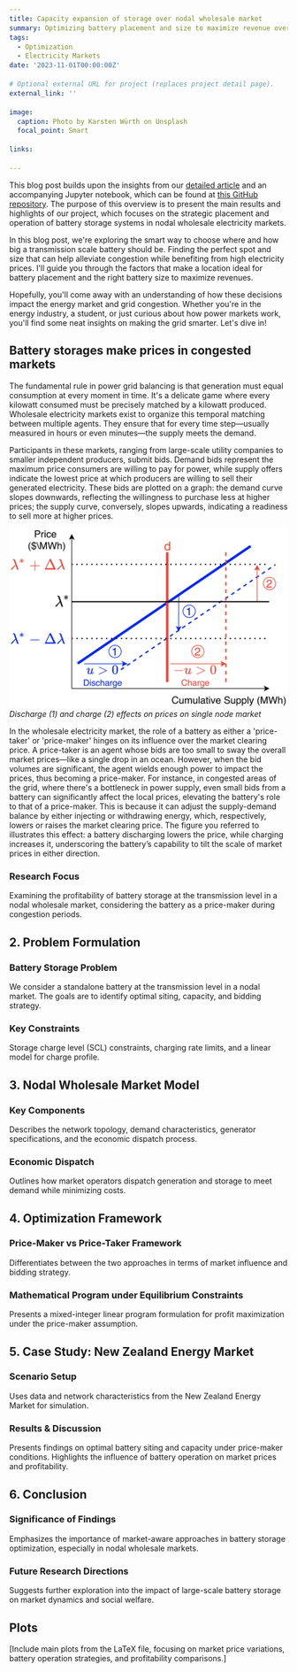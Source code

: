 ```yaml
---
title: Capacity expansion of storage over nodal wholesale market
summary: Optimizing battery placement and size to maximize revenue over a nodal wholesale market: a guide.
tags:
  - Optimization
  - Electricity Markets
date: '2023-11-01T00:00:00Z'

# Optional external URL for project (replaces project detail page).
external_link: ''

image:
  caption: Photo by Karsten Würth on Unsplash
  focal_point: Smart

links:

---
```


This blog post builds upon the insights from our [detailed article](publication/goujard-2021-optimal/) and an accompanying Jupyter notebook, which can be found at [this GitHub repository](https://github.com/GuillaumeGoujard/LMP_NZ/blob/master/jupyter_notebook/notebook.ipynb). The purpose of this overview is to present the main results and highlights of our project, which focuses on the strategic placement and operation of battery storage systems in nodal wholesale electricity markets.

In this blog post, we're exploring the smart way to choose where and how big a transmission scale battery should be. Finding the perfect spot and size that can help alleviate congestion while benefiting from high electricity prices. I'll guide you through the factors that make a location ideal for battery placement and the right battery size to maximize revenues.

Hopefully, you'll come away with an understanding of how these decisions impact the energy market and grid congestion. Whether you're in the energy industry, a student, or just curious about how power markets work, you'll find some neat insights on making the grid smarter. Let's dive in!

## Battery storages make prices in congested markets

The fundamental rule in power grid balancing is that generation must equal consumption at every moment in time. It's a delicate game where every kilowatt consumed must be precisely matched by a kilowatt produced. Wholesale electricity markets exist to organize this temporal matching between multiple agents. They ensure that for every time step—usually measured in hours or even minutes—the supply meets the demand.

Participants in these markets, ranging from large-scale utility companies to smaller independent producers, submit bids. Demand bids represent the maximum price consumers are willing to pay for power, while supply offers indicate the lowest price at which producers are willing to sell their generated electricity. These bids are plotted on a graph: the demand curve slopes downwards, reflecting the willingness to purchase less at higher prices; the supply curve, conversely, slopes upwards, indicating a readiness to sell more at higher prices.

![Alternative Text for Image 1](supply_demand.png)
*Discharge (1) and charge (2) effects on prices on single node market*

In the wholesale electricity market, the role of a battery as either a 'price-taker' or 'price-maker' hinges on its influence over the market clearing price. A price-taker is an agent whose bids are too small to sway the overall market prices—like a single drop in an ocean. However, when the bid volumes are significant, the agent wields enough power to impact the prices, thus becoming a price-maker. For instance, in congested areas of the grid, where there's a bottleneck in power supply, even small bids from a battery can significantly affect the local prices, elevating the battery's role to that of a price-maker. This is because it can adjust the supply-demand balance by either injecting or withdrawing energy, which, respectively, lowers or raises the market clearing price. The figure you referred to illustrates this effect: a battery discharging lowers the price, while charging increases it, underscoring the battery’s capability to tilt the scale of market prices in either direction.

### Research Focus
Examining the profitability of battery storage at the transmission level in a nodal wholesale market, considering the battery as a price-maker during congestion periods.

## 2. Problem Formulation
### Battery Storage Problem
We consider a standalone battery at the transmission level in a nodal market. The goals are to identify optimal siting, capacity, and bidding strategy.

### Key Constraints
Storage charge level (SCL) constraints, charging rate limits, and a linear model for charge profile.

## 3. Nodal Wholesale Market Model
### Key Components
Describes the network topology, demand characteristics, generator specifications, and the economic dispatch process.

### Economic Dispatch
Outlines how market operators dispatch generation and storage to meet demand while minimizing costs.

## 4. Optimization Framework
### Price-Maker vs Price-Taker Framework
Differentiates between the two approaches in terms of market influence and bidding strategy.

### Mathematical Program under Equilibrium Constraints
Presents a mixed-integer linear program formulation for profit maximization under the price-maker assumption.

## 5. Case Study: New Zealand Energy Market
### Scenario Setup
Uses data and network characteristics from the New Zealand Energy Market for simulation.

### Results & Discussion
Presents findings on optimal battery siting and capacity under price-maker conditions. Highlights the influence of battery operation on market prices and profitability.

## 6. Conclusion
### Significance of Findings
Emphasizes the importance of market-aware approaches in battery storage optimization, especially in nodal wholesale markets.

### Future Research Directions
Suggests further exploration into the impact of large-scale battery storage on market dynamics and social welfare.

## Plots
[Include main plots from the LaTeX file, focusing on market price variations, battery operation strategies, and profitability comparisons.]



